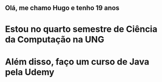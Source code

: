 ## Olá, me chamo Hugo e tenho 19 anos 

# Estou no quarto semestre de Ciência da Computação na UNG

# Além disso, faço um curso de Java pela Udemy




